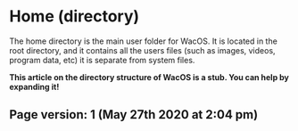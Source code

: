 # Home (directory)

The home directory is the main user folder for WacOS. It is located in the root directory, and it contains all the users files (such as images, videos, program data, etc) it is separate from system files.

**This article on the directory structure of WacOS is a stub. You can help by expanding it!**

Page version: 1 (May 27th 2020 at 2:04 pm)
-----------
